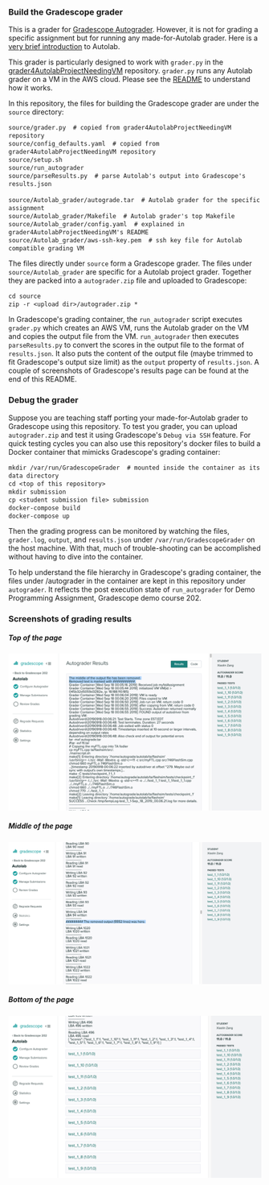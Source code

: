 ### Build the Gradescope grader

This is a grader for [Gradescope Autograder](https://gradescope-autograders.readthedocs.io/en/latest/). 
However, it is not for grading a specific assignment but
for running any made-for-Autolab grader.
Here is a [very brief introduction](https://github.com/xyzisinus/grader4AutolabProjectNeedingVM/blob/master/README.md) to Autolab.

This grader is particularly designed to work with `grader.py` in 
the [grader4AutolabProjectNeedingVM](https://github.com/xyzisinus/grader4AutolabProjectNeedingVM) repository.
`grader.py` runs any Autolab grader on a VM in the AWS cloud.  Please see 
the [README](https://github.com/xyzisinus/grader4AutolabProjectNeedingVM/blob/master/README.md) to understand how it works.

In this repository, the files for building the Gradescope grader are under the `source` directory:
```
source/grader.py  # copied from grader4AutolabProjectNeedingVM repository
source/config_defaults.yaml  # copied from grader4AutolabProjectNeedingVM repository
source/setup.sh
source/run_autograder
source/parseResults.py  # parse Autolab's output into Gradescope's results.json

source/Autolab_grader/autograde.tar  # Autolab grader for the specific assignment
source/Autolab_grader/Makefile  # Autolab grader's top Makefile
source/Autolab_grader/config.yaml  # explained in grader4AutolabProjectNeedingVM's README
source/Autolab_grader/aws-ssh-key.pem  # ssh key file for Autolab compatible grading VM
```
The files directly under `source` form a Gradescope grader. 
The files under `source/Autolab_grader` are specific for a Autolab project grader.
Together they are packed into a `autograder.zip` file and uploaded to Gradescope:
```
cd source
zip -r <upload dir>/autograder.zip *
```
In Gradescope's grading container, the `run_autograder` script executes `grader.py` which creates an AWS VM, runs the
Autolab grader on the VM and copies the output file from the VM.  `run_autograder` then executes `parseResults.py` to
convert the scores in the output file to the format of `results.json`.  It also puts the content of 
the output file (maybe trimmed to fit Gradescope's output size limit) as the `output` property of
`results.json`. A couple of screenshots of Gradescope's results page can be found at the end of this README.

### Debug the grader

Suppose you are teaching staff porting your made-for-Autolab grader to Gradescope using this repository.
To test you grader, you can upload `autograder.zip` and test it using Gradescope's `Debug via SSH` feature.
For quick testing cycles you can also use this repository's docker files to build a Docker container that mimicks Gradescope's grading container:
```
mkdir /var/run/GradescopeGrader  # mounted inside the container as its data directory
cd <top of this repository>
mkdir submission
cp <student submission file> submission
docker-compose build
docker-compose up
```
Then the grading progress can be monitored by watching the files, `grader.log`, `output`, and `results.json` under `/var/run/GradescopeGrader` on the host machine.  With that, much of trouble-shooting can be accomplished without having to dive into the container.

To help understand the file hierarchy in Gradescope's grading container, the files under /autograder in the container are kept
in this repository under `autograder`.  It reflects the post execution state of `run_autograder` for Demo Programming Assignment, Gradescope demo course 202.

### Screenshots of grading results

##### Top of the page

![Top of the page](https://github.com/xyzisinus/GradescopeGrader4Autolab/blob/master/screenshots/topOfResultsPage.png)

##### Middle of the page

![Middle of the page](https://github.com/xyzisinus/GradescopeGrader4Autolab/blob/master/screenshots/middleOfResultsPage.png)

##### Bottom of the page

![Bottom of the page](https://github.com/xyzisinus/GradescopeGrader4Autolab/blob/master/screenshots/bottomOfResultsPage.png)
